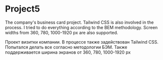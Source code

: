 # Project5
The company's business card project. 
Tailwind CSS is also involved in the process. I tried to do everything according to the BEM methodology. Screen widths from 360, 780, 1000-1920 px are also supported.

Проект визитки компании. 
В процессе также задействован Tailwind CSS. Попытался делать все согласно методологии БЭМ. Также поддерживается ширина экранов от 360, 780, 1000-1920 px
